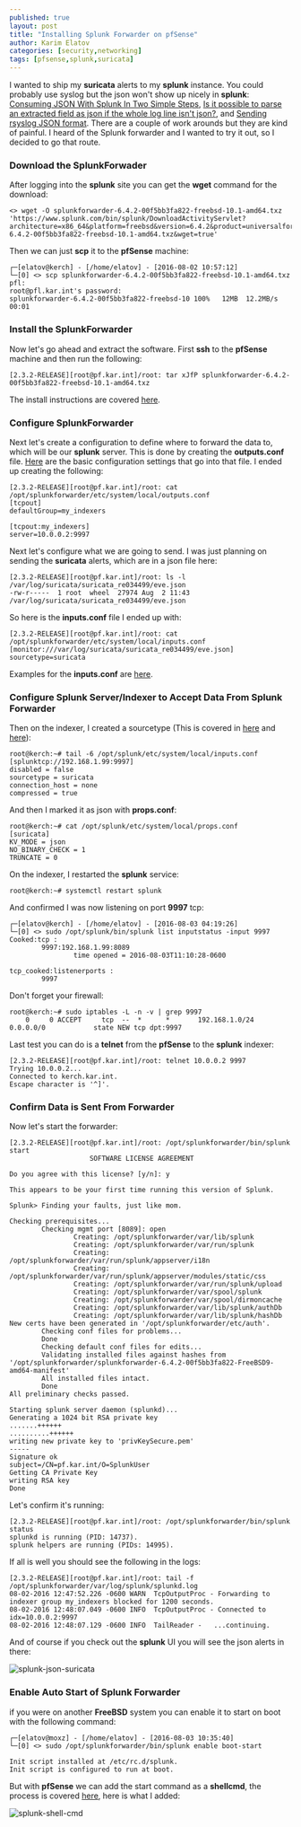 ```yaml
---
published: true
layout: post
title: "Installing Splunk Forwarder on pfSense"
author: Karim Elatov
categories: [security,networking]
tags: [pfsense,splunk,suricata]
---
```

I wanted to ship my **suricata** alerts to my **splunk** instance. You could probably use syslog but the json won't show up nicely in **splunk**: [Consuming JSON With Splunk In Two Simple Steps](https://kzhendev.wordpress.com/2015/01/19/consuming-json-with-splunk-in-two-simple-steps/), [Is it possible to parse an extracted field as json if the whole log line isn't json?](https://answers.splunk.com/answers/107488/is-it-possible-to-parse-an-extracted-field-as-json-if-the-whole-log-line-isnt-json.html), and [Sending rsyslog JSON format](https://answers.splunk.com/answers/318025/sending-rsyslog-json-format-1.html). There are a couple of work arounds but they are kind of painful. I heard of the Splunk forwarder and I wanted to try it out, so I decided to go that route.

### Download the SplunkForwader 
After logging into the **splunk** site you can get the **wget** command for the download:

	<> wget -O splunkforwarder-6.4.2-00f5bb3fa822-freebsd-10.1-amd64.txz 'https://www.splunk.com/bin/splunk/DownloadActivityServlet?architecture=x86_64&platform=freebsd&version=6.4.2&product=universalforwarder&filename=splunkforwarder-6.4.2-00f5bb3fa822-freebsd-10.1-amd64.txz&wget=true'


Then we can just **scp** it to the **pfSense** machine:

	┌─[elatov@kerch] - [/home/elatov] - [2016-08-02 10:57:12]
	└─[0] <> scp splunkforwarder-6.4.2-00f5bb3fa822-freebsd-10.1-amd64.txz pfl:
	root@pfl.kar.int's password:
	splunkforwarder-6.4.2-00f5bb3fa822-freebsd-10 100%   12MB  12.2MB/s   00:01

### Install the SplunkForwarder
Now let's go ahead and extract the software. First **ssh** to the **pfSense** machine and then run the following:

	[2.3.2-RELEASE][root@pf.kar.int]/root: tar xJfP splunkforwarder-6.4.2-00f5bb3fa822-freebsd-10.1-amd64.txz

The install instructions are covered [here](http://docs.splunk.com/Documentation/Forwarder/6.4.2/Forwarder/Installanixuniversalforwarder#Install_on_FreeBSD). 

### Configure SplunkForwarder
Next let's create a configuration to define where to forward the data to, which will be our **splunk** server. This is done by creating the **outputs.conf** file. [Here](http://docs.splunk.com/Documentation/Forwarder/6.4.2/Forwarder/Configureforwardingwithoutputs.conf) are the basic configuration settings that go into that file. I ended up creating the following:

	[2.3.2-RELEASE][root@pf.kar.int]/root: cat /opt/splunkforwarder/etc/system/local/outputs.conf
	[tcpout]
	defaultGroup=my_indexers
	
	[tcpout:my_indexers]
	server=10.0.0.2:9997

Next let's configure what we are going to send. I was just planning on sending the **suricata** alerts, which are in a json file here:

	[2.3.2-RELEASE][root@pf.kar.int]/root: ls -l /var/log/suricata/suricata_re034499/eve.json
	-rw-r-----  1 root  wheel  27974 Aug  2 11:43 /var/log/suricata/suricata_re034499/eve.json

So here is the **inputs.conf** file I ended up with:

	[2.3.2-RELEASE][root@pf.kar.int]/root: cat /opt/splunkforwarder/etc/system/local/inputs.conf
	[monitor:///var/log/suricata/suricata_re034499/eve.json]
	sourcetype=suricata

Examples for the **inputs.conf** are [here](http://docs.splunk.com/Documentation/Splunk/latest/Admin/Inputsconf). 

### Configure Splunk Server/Indexer to Accept Data From Splunk Forwarder

Then on the indexer, I created a sourcetype (This is covered in [here](http://docs.splunk.com/Documentation/Forwarder/6.4.2/Forwarder/Enableareceiver) and [here](http://docs.splunk.com/Documentation/Splunk/6.2.1/Data/Configureyourinputs)):

	root@kerch:~# tail -6 /opt/splunk/etc/system/local/inputs.conf
	[splunktcp://192.168.1.99:9997]
	disabled = false
	sourcetype = suricata
	connection_host = none
	compressed = true

And then I marked it as json with **props.conf**:

	root@kerch:~# cat /opt/splunk/etc/system/local/props.conf
	[suricata]
	KV_MODE = json
	NO_BINARY_CHECK = 1
	TRUNCATE = 0

On the indexer, I restarted the **splunk** service:

	root@kerch:~# systemctl restart splunk

And confirmed I was now listening on port **9997** tcp:

	┌─[elatov@kerch] - [/home/elatov] - [2016-08-03 04:19:26]
	└─[0] <> sudo /opt/splunk/bin/splunk list inputstatus -input 9997
	Cooked:tcp :
	        9997:192.168.1.99:8089
	                time opened = 2016-08-03T11:10:28-0600
	
	tcp_cooked:listenerports :
	        9997


Don't forget your firewall:

	root@kerch:~# sudo iptables -L -n -v | grep 9997
	    0     0 ACCEPT     tcp  --  *      *       192.168.1.0/24       0.0.0.0/0            state NEW tcp dpt:9997

Last test you can do is a **telnet** from the **pfSense** to the **splunk** indexer:

	[2.3.2-RELEASE][root@pf.kar.int]/root: telnet 10.0.0.2 9997
	Trying 10.0.0.2...
	Connected to kerch.kar.int.
	Escape character is '^]'.

### Confirm Data is Sent From Forwarder
Now let's start the forwarder:

	[2.3.2-RELEASE][root@pf.kar.int]/root: /opt/splunkforwarder/bin/splunk start
	                    SOFTWARE LICENSE AGREEMENT
	
	Do you agree with this license? [y/n]: y
	
	This appears to be your first time running this version of Splunk.
	
	Splunk> Finding your faults, just like mom.
	
	Checking prerequisites...
	        Checking mgmt port [8089]: open
	                Creating: /opt/splunkforwarder/var/lib/splunk
	                Creating: /opt/splunkforwarder/var/run/splunk
	                Creating: /opt/splunkforwarder/var/run/splunk/appserver/i18n
	                Creating: /opt/splunkforwarder/var/run/splunk/appserver/modules/static/css
	                Creating: /opt/splunkforwarder/var/run/splunk/upload
	                Creating: /opt/splunkforwarder/var/spool/splunk
	                Creating: /opt/splunkforwarder/var/spool/dirmoncache
	                Creating: /opt/splunkforwarder/var/lib/splunk/authDb
	                Creating: /opt/splunkforwarder/var/lib/splunk/hashDb
	New certs have been generated in '/opt/splunkforwarder/etc/auth'.
	        Checking conf files for problems...
	        Done
	        Checking default conf files for edits...
	        Validating installed files against hashes from '/opt/splunkforwarder/splunkforwarder-6.4.2-00f5bb3fa822-FreeBSD9-amd64-manifest'
	        All installed files intact.
	        Done
	All preliminary checks passed.
	
	Starting splunk server daemon (splunkd)...
	Generating a 1024 bit RSA private key
	.......++++++
	..........++++++
	writing new private key to 'privKeySecure.pem'
	-----
	Signature ok
	subject=/CN=pf.kar.int/O=SplunkUser
	Getting CA Private Key
	writing RSA key
	Done

Let's confirm it's running:

	[2.3.2-RELEASE][root@pf.kar.int]/root: /opt/splunkforwarder/bin/splunk status
	splunkd is running (PID: 14737).
	splunk helpers are running (PIDs: 14995).

If all is well you should see the following in the logs:

	[2.3.2-RELEASE][root@pf.kar.int]/root: tail -f /opt/splunkforwarder/var/log/splunk/splunkd.log
	08-02-2016 12:47:52.226 -0600 WARN  TcpOutputProc - Forwarding to indexer group my_indexers blocked for 1200 seconds.
	08-02-2016 12:48:07.049 -0600 INFO  TcpOutputProc - Connected to idx=10.0.0.2:9997
	08-02-2016 12:48:07.129 -0600 INFO  TailReader -   ...continuing.
	
And of course if you check out the **splunk** UI you will see the json alerts in there:

![splunk-json-suricata](https://seacloud.cc/d/480b5e8fcd/files/?p=/splunk-forward-pfsense/splunk-json-suricata.png&raw=1)

### Enable Auto Start of Splunk Forwarder

if you were on another **FreeBSD** system you can enable it to start on boot with the following command:

	┌─[elatov@moxz] - [/home/elatov] - [2016-08-03 10:35:40]
	└─[0] <> sudo /opt/splunkforwarder/bin/splunk enable boot-start
	
	Init script installed at /etc/rc.d/splunk.
	Init script is configured to run at boot.

But with **pfSense** we can add the start command as a **shellcmd**, the process is covered [here](https://doc.pfsense.org/index.php/Executing_commands_at_boot_time), here is what I added:

![splunk-shell-cmd](https://seacloud.cc/d/480b5e8fcd/files/?p=/splunk-forward-pfsense/splunk-shell-cmd.png&raw=1)

